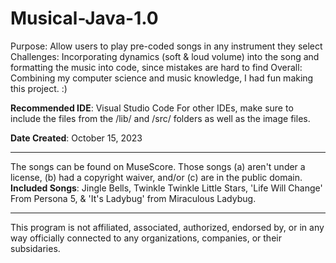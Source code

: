 # Musical-Java-1.0

Purpose: Allow users to play pre-coded songs in any instrument they select
Challenges: Incorporating dynamics (soft & loud volume) into the song and formatting the music into code, since mistakes are hard to find
Overall: Combining my computer science and music knowledge, I had fun making this project. :)

**Recommended IDE**: Visual Studio Code
For other IDEs, make sure to include the files from the /lib/ and /src/ folders as well as the image files. 

**Date Created**: October 15, 2023

-----

The songs can be found on MuseScore. Those songs (a) aren't under a license, (b) had a copyright waiver, and/or (c) are in the public domain.
**Included Songs**: Jingle Bells, Twinkle Twinkle Little Stars, 'Life Will Change' From Persona 5, & 'It's Ladybug' from Miraculous Ladybug.   

-----

This program is not affiliated, associated, authorized, endorsed by, or in any way officially connected to any organizations, companies, or their subsidaries.

